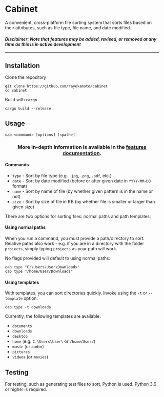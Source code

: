 # Cabinet
A convenient, cross-platform file sorting system that sorts files based on their attributes, such as file type, file name, and date modified.

#### *Disclaimer: Note that features may be added, revised, or removed at any time as this is in active development*

---

## Installation
Clone the repository 
```
git clone https://github.com/rayokamoto/cabinet
cd cabinet
```
Build with `cargo`
```
cargo build --release
```

## Usage
```
cab <command> [options] [<path>]
```

<h3 align="center">
    More in-depth information is available in the <a href="/docs/features.md">features documentation</a>.
</h3>

#### Commands
* `type` - Sort by file type (e.g. `.jpg`, `.png`, `.pdf`, etc.)
* `date` - Sort by date modified (before or after given date in `YYYY-MM-DD` format)
* `name` - Sort by name of file (by whether given pattern is in the name or not)
* `size` - Sort by size of file in KB (by whether file is smaller or larger than given size)

There are two options for sorting files: normal paths and path templates:
#### Using normal paths
When you run a command, you must provide a path/directory to sort. Relative paths also work - e.g. if you are in a directory with the folder `projects`, simply typing `projects` as your path will work.

No flags provided will default to using normal paths:
```
cab type "C:\Users\User\Downloads"
cab type "/home/User/Downloads"
```
#### Using templates
With templates, you can sort directories quickly. Invoke using the `-t` or `--template` option:
```
cab type -t downloads
```
Currently, the following templates are available:
* `documents`
* `downloads`
* `desktop`
* `home` (e.g. `C:\Users\User\` or `/home/User/`)
* `music` (or `audio`)
* `pictures`
* `videos` (or `movies`)

## Testing
For testing, such as generating test files to sort, Python is used. Python 3.9 or higher is required.
